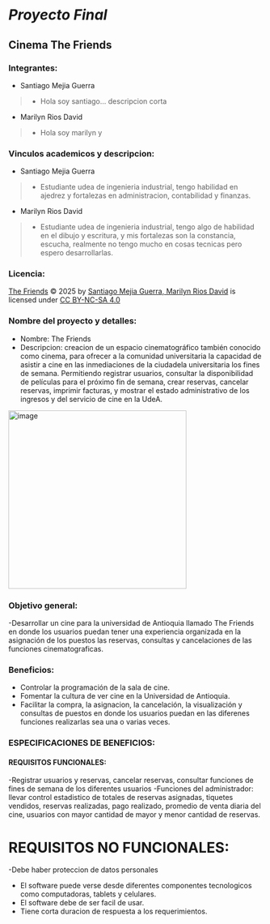 # *Proyecto Final*
## **Cinema The Friends**

### Integrantes:
* Santiago Mejia Guerra
>* Hola soy santiago... descripcion corta
* Marilyn Rios David
>* Hola soy marilyn y 

### Vinculos academicos y descripcion:
* Santiago Mejia Guerra
>* Estudiante udea de ingenieria industrial, tengo habilidad en ajedrez y fortalezas en administracion, contabilidad y finanzas.

* Marilyn Rios David
>* Estudiante udea de ingenieria industrial, tengo algo de habilidad en el dibujo y escritura, y mis fortalezas son la constancia, escucha, realmente no tengo mucho en cosas tecnicas pero espero desarrollarlas.

### Licencia:
<a href="https://github.com/santiagomejia3-glitch/The-Friends">The Friends</a> © 2025 by <a href="https://github.com/santiagomejia3-glitch,https://github.com/marilynrios-dev">Santiago Mejia Guerra, Marilyn Rios David</a> is licensed under <a href="https://creativecommons.org/licenses/by-nc-sa/4.0/">CC BY-NC-SA 4.0</a><img src="https://mirrors.creativecommons.org/presskit/icons/cc.svg" alt="" style="max-width: 1em;max-height:1em;margin-left: .2em;"><img src="https://mirrors.creativecommons.org/presskit/icons/by.svg" alt="" style="max-width: 1em;max-height:1em;margin-left: .2em;"><img src="https://mirrors.creativecommons.org/presskit/icons/nc.svg" alt="" style="max-width: 1em;max-height:1em;margin-left: .2em;"><img src="https://mirrors.creativecommons.org/presskit/icons/sa.svg" alt="" style="max-width: 1em;max-height:1em;margin-left: .2em;">

### Nombre del proyecto y detalles: 
* Nombre: The Friends
* Descripcion: creacion de un espacio cinematográfico también conocido como cinema, para ofrecer a la comunidad universitaria la capacidad de asistir a cine en las inmediaciones
de la ciudadela universitaria los fines de semana. Permitiendo registrar usuarios, consultar la disponibilidad de películas para el próximo fin de semana, crear reservas, cancelar reservas, imprimir facturas, y mostrar el estado administrativo de los ingresos y del servicio de cine en la UdeA.
<img width="352" height="352" alt="image" src="https://github.com/user-attachments/assets/b7282ccb-fcbc-4d8e-a770-302e243c15e4" />

### Objetivo general: 
-Desarrollar un cine para la universidad de Antioquia llamado The Friends en donde los usuarios puedan tener una experiencia organizada en la asignación de los puestos  las reservas, consultas y  cancelaciones de las funciones cinematograficas.

### Beneficios:
- Controlar la programación  de la sala de cine.
- Fomentar la cultura de ver cine en la Universidad de Antioquia.
- Facilitar la compra, la asignacion, la cancelación, la visualización y consultas  de puestos en donde los usuarios puedan en las diferenes funciones  realizarlas sea una o varias veces.
  
### ESPECIFICACIONES DE BENEFICIOS:
#### REQUISITOS FUNCIONALES: 
-Registrar usuarios y reservas, cancelar reservas, consultar funciones de fines de semana de los diferentes usuarios
-Funciones del administrador: llevar control estadistico de totales de reservas asignadas, tiquetes vendidos, reservas realizadas, pago realizado, promedio de venta diaria del cine, usuarios con mayor cantidad de mayor y menor cantidad de reservas.
# REQUISITOS NO FUNCIONALES: 
-Debe haber proteccion de datos personales
- El software puede verse desde diferentes componentes tecnologicos como computadoras, tablets y celulares.
- El software debe de ser facil de usar.
- Tiene corta duracion de respuesta  a los requerimientos.

